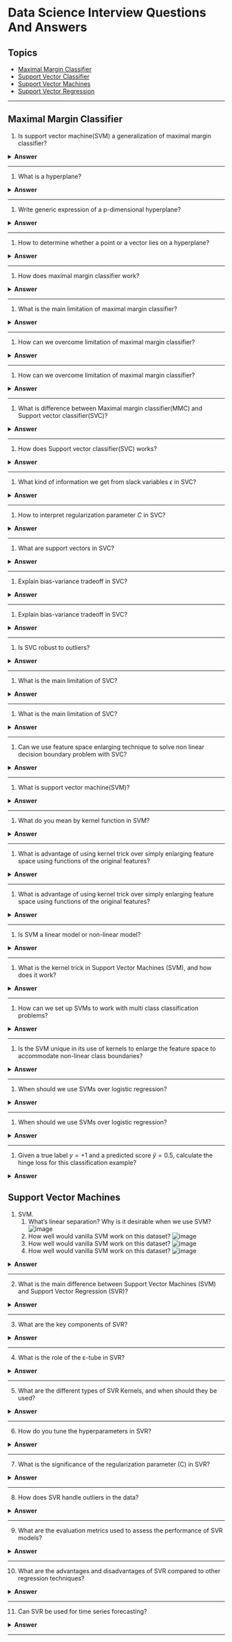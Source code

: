 # Data Science Interview Questions And Answers


Topics
---

- [Maximal Margin Classifier](#maximal-margin-classifier)
- [Support Vector Classifier](#support-vector-classifier)
- [Support Vector Machines](#support-vector-machines)
- [Support Vector Regression](#support-vector-regression)

---

## Maximal Margin Classifier

1. Is support vector machine(SVM) a generalization of maximal margin classifier?

<details><summary><b>Answer</b></summary>

True

</details>

---

1. What is a hyperplane?

<details><summary><b>Answer</b></summary>

In a p-dimensional space, a hyperplane is a flat affine subspace of dimension $p-1$. For example, in two dimensions, a hyperplane is a flat one-dimensional subspace i.e a line.

</details>

---

1. Write generic expression of a p-dimensional hyperplane?

<details><summary><b>Answer</b></summary>

$$\beta_0 + \beta_1X_1 + \beta_2X_2 + .... + \beta_pX_p  = 0$$

</details>

---

1. How to determine whether a point or a vector lies on a hyperplane?

<details><summary><b>Answer</b></summary>

We can put the given point in the hyperplane equation and check the sign. 

</details>

---

1. How does maximal margin classifier work?

<details><summary><b>Answer</b></summary>

Maximal margin classifier is a linear classifier that attempts to separate two classes by finding the hyperplane that maximizes the margin between the classes.

It works as follows:

Suppose we are working on a binary classification problem with $n$ training examples $\{(x_i, y_i)\}^n_{i=1}$ where
- $x_i \in \mathbb{R}^n$ is a $p$-dimensional feature vector
- $y_i \in \{-1, +1\}$ 

With the above setup, maximal margin classifier tries to find a hyperplane which can be represented as:
$$f(x) = w^Tx + b$$
where:
- $w \in \mathbb{R}^p$ is the weight vector (normal to the hyperplane)
- $b \in \mathbb{R}$ is the offset of the hyperplane from the origin

Decision boundary can be defined by:
$$f(x) = 0$$
$$ w^Tx + b  = 0$$

Now, we want to maximize the margin which is basically the distance between the decision boundary(hyperplane) and the closest points in the dataset(support vectors).  

Assume $x_i$ is a support vector, the distance(d) from the hyperplane can be expressed as

$$d = \frac{|w^Tx_i + b|}{||w||}$$

If we assume data is perfectly separable:

$$y_i(w^Tx_i + b) \ge 1$$

Using above two equations, margin can be derived as 

$$Margin = \frac{2}{||w||}$$

Note that here $2$ comes from the distance between the two support vectors(one from each class), each being at the distance of $\frac{1}{||w||}$ from the hyperplane.

So, maximal margin classifier tends to optimize the margin subject to the constraints that all points are classified correctly:
$$\min_{\mathbf{w}, b}\frac{1}{2}||w||^2$$
subject to:
$$y_i(w^Tx_i + b) \ge 1 \forall i$$

- Here we have used $||w||^2$ instead of $||w||$ to make the objective function convex and differential
- The constraints ensures that all points are on the correct side of the margin 

</details>

---


1. What is the main limitation of maximal margin classifier?

<details><summary><b>Answer</b></summary>

Maximal margin classifier has following limitations:

- It works well when the data is perfectly linearly separable, in case of non linearly separable cases it fails to find the optimal hyperplane.
- It is highly sensitive to outliers if they are close to decision boundary or wrong side of it.
- The maximal margin hyperplane is extremely sensitive to a change in a single observation suggests that it may have overfit the training data.

</details>

---

1. How can we overcome limitation of maximal margin classifier?

<details><summary><b>Answer</b></summary>

We can use soft margin i.e a hyperplane that almost separates the classes. It is also called as support vector classifier.

</details>

---

1. How can we overcome limitation of maximal margin classifier?

<details><summary><b>Answer</b></summary>

We can use soft margin i.e a hyperplane that almost separates the classes. It is also called as support vector classifier.

</details>

---

1. What is difference between Maximal margin classifier(MMC) and Support vector classifier(SVC)?

<details><summary><b>Answer</b></summary>

MMC seeks the largest possible margin so that every observation is on correct side of hyperplane as well as on the correct side of margin.  

But support vector machine, sometimes called as soft margin classifier allows some observations to be on incorrect side of the margin or even the incorrect side of hyperplane(The margin is soft because it can be violated by some training observations.)

</details>

---

1. How does Support vector classifier(SVC) works?

<details><summary><b>Answer</b></summary>

The support vector classifier classifies a test observations depending on which side of hyperplane it lies. The hyperplane is chosen to correctly separate most of the training observations into two classes, but may classify few observations.

It is the solution to the optimization problem:

$$\max_{\mathbf{\beta_0,..,\beta_p}, \epsilon_1,..,\epsilon_n, M} M$$
subjected to
$$\sum_{j=1}^p\beta_j^2 = 1$$
$$y_i(\beta_0 + \beta_1x_{i1} + \beta_2x_{i2} + ... + \beta_px_{ip}) \ge M(1-\epsilon_i)$$
$$\epsilon_i \ge 0, \sum_{i=1}^{n}\epsilon_i \le C$$

Where $C$ is a nonnegative tuning parameter. $M$ is the width of the margin and $\epsilon_1,....\epsilon_n$ are slack variables that allows individual observations on the wrong side of the margin or the hyperplane.

Once we have hyperplane after solving above set of equations, we classify a test observations $x^*$, by simply determining on which side of hyperplane it lies.
$$Sign(f(x^*) = \beta_0 + \beta_1x_1^{*}+...+\beta_Px_p^*)$$

</details>

---

1. What kind of information we get from slack variables $\epsilon$ in SVC?

<details><summary><b>Answer</b></summary>

The slack variable $\epsilon_i$ tells us where the $i$th observations is located, relative to the hyperplane and relative to the margin.

- If $\epsilon_i > 0$ : $i$th observation is on the wrong side of the margin
- If $\epsilon_i = 0$ : $i$th observation is on the correct side of the margin
- If $\epsilon_i > 1$ : $i$th observation is on the wrong side of the hyperplane

</details>

---

1. How to interpret regularization parameter $C$ in SVC?

<details><summary><b>Answer</b></summary>

We can think of $C$ as a budget for the amount that margin can be violated by $n$ observations. If $C=0$ then there is no budget for violations to the margin i.e maximal margin classifier. As the budget $C$ increases, the model becomes more tolerant of violations to the margin, and so the margin will widen. Conversely, as C decreases, we become less tolerant of violations to the margin and so the margin narrows.

</details>

---

1. What are support vectors in SVC?

<details><summary><b>Answer</b></summary>

Observations that lie directly on the margin or on the wrong side of the margin for their class, are known as support vectors. 

</details>

---

1. Explain bias-variance tradeoff in SVC?

<details><summary><b>Answer</b></summary>

The regularization parameter $C$ controls the bias-variance trade-off. 

- C is small : Low bias and high variance 
- C is large : High bias and low variance 

</details>

---

1. Explain bias-variance tradeoff in SVC?

<details><summary><b>Answer</b></summary>

The regularization parameter $C$ controls the bias-variance trade-off. 

- C is small : Low bias and high variance 
- C is large : High bias and low variance 

</details>

---

1. Is SVC robust to outliers?

<details><summary><b>Answer</b></summary>

Yeah mostly, since the decision boundary is influenced only by support vectors, outliers that are far from the hyperplane(on the correct side) have little or no impact on the decision boundary.

</details>

---

1. What is the main limitation of SVC?

<details><summary><b>Answer</b></summary>

It struggles with the cases having non-linear decision boundary.

</details>

---

1. What is the main limitation of SVC?

<details><summary><b>Answer</b></summary>

It struggles with the cases having non-linear decision boundary.

</details>

---

1. Can we use feature space enlarging technique to solve non linear decision boundary problem with SVC?

<details><summary><b>Answer</b></summary>

Yeah we can address the problem of non-linear boundaries between classes by enlarging the feature space using quadratic, cubic or even higher order polynomial functions of the predictors. But there is an issue because there are many possible ways to enlarge the feature space and we may end up with huge number of features.  Then computation would become unmanageable. 

</details>

---

1. What is support vector machine(SVM)?

<details><summary><b>Answer</b></summary>

The support vector machine(SVM) is an extension of the support vector classifier that results from the enlarging the feature in a certain way using kernels.
</details>

---

1. What do you mean by kernel function in SVM?

<details><summary><b>Answer</b></summary>

Kernel function quantifies the similarity of two observations.

- Linear kernel
$$K(x_i, x_{i'}) = \sum_{j-1}^p{x_{ij}{x_{i'j}}}$$
- Polynomial kernel
$$K(x_i, x_i') = (1 + \sum_{j=1}^p{x_{ij}{x_{i'j}}})^d$$
where, $d > 1$

- Radial kernel
$$K(x_i,x_{i'}) = exp(-\gamma\sum_{j=1}^{p}(x_{ij} - x_{i'j})^2)$$

where, $\gamma$ is positive constant.


</details>

---

1. What is advantage of using kernel trick over simply enlarging feature space using functions of the original features?

<details><summary><b>Answer</b></summary>

Kernel trick is more computationally effective technique. We only need to compute $K(x_i, x'{_{i}})$ for all $\binom{n}{2}$ distinct pairs of $i, i'$. This can be done without explicitly working in the enlarged feature space. This is important because in many applications of SVMs, the enlarged feature space is so large that computations are intractable.

</details>

---

1. What is advantage of using kernel trick over simply enlarging feature space using functions of the original features?

<details><summary><b>Answer</b></summary>

Kernel trick is more computationally effective technique. We only need to compute $K(x_i, x'{_{i}})$ for all $\binom{n}{2}$ distinct pairs of $i, i'$. This can be done without explicitly working in the enlarged feature space. This is important because in many applications of SVMs, the enlarged feature space is so large that computations are intractable.

</details>

---

1. Is SVM a linear model or non-linear model?

<details><summary><b>Answer</b></summary>

SVM can be linear or non-linear depending on the kernels we are using. When we are using linear kernel then the decision boundary will be linear, but if we using non-linear kernels like radial basis function(RBF) or sigmoid kernel.

</details>

---

1. What is the kernel trick in Support Vector Machines (SVM), and how does it work?

<details><summary><b>Answer</b></summary>

The kernel trick in Support Vector Machines (SVM) is a technique used to handle non-linearly separable data. It allows SVM to find a hyperplane that can separate data points in higher-dimensional space without explicitly computing their coordinates in that space.

Instead of transforming the data explicitly:

- The SVM algorithm computes the kernel function directly between pairs of data points.
- This computation effectively simulates the inner products in the higher-dimensional space.
- The optimization problem remains in the original space, but the decision boundary can capture complex, non-linear relationships.

</details>

---

1. How can we set up SVMs to work with multi class classification problems?

<details><summary><b>Answer</b></summary>

We can use following approaches to accomplish it:

*One-versus-one classification*

To classify data with SVMs when there are $( K > 2 )$ classes, the *one-versus-one* (or *all-pairs*) approach is used. This method involves constructing $\binom{K}{2}$ SVM classifiers, each trained to distinguish between a pair of classes. For example, one SVM might compare the $k$th class with the $k'$th class. To classify a new observation, each of these classifiers is used to predict the class, and the observation is assigned to the class that receives the most votes from the pairwise classifiers.

*One-Versus-All classification*

In the one-versus-all (or one-versus-rest) approach for classifying with SVMs when there are $K > 2$ classes, $K$ separate SVMs are trained. Each SVM is designed to distinguish one class from the rest. For each SVM, the class of interest is coded as $+1$, while the remaining classes are coded as $-1$. 

To classify a new observation $x^*$, we compute the decision function values for all $K$ SVMs. The observation is assigned to the class for which this decision function value is the highest, indicating the strongest confidence that the observation belongs to that class.

</details>

---


1. Is the SVM unique in its use of kernels to enlarge the feature space to accommodate non-linear class boundaries?

<details><summary><b>Answer</b></summary>

No, we could use it for other classification methods as well like with logistic regression. For historical reasons, the use of non-linear kernel is attached with SVMs.

</details>

---


1. When should we use SVMs over logistic regression?

<details><summary><b>Answer</b></summary>

When the classes are well separated, SVMs tend to behave better than logistic regression; in more overlapping regimes, logistic regression is often preferred.

</details>

---

1. When should we use SVMs over logistic regression?

<details><summary><b>Answer</b></summary>

When the classes are well separated, SVMs tend to behave better than logistic regression; in more overlapping regimes, logistic regression is often preferred.

</details>

---

1. Given a true label $y = +1$ and a predicted score $\hat{y} = 0.5$, calculate the hinge loss for this classification example?

<details><summary><b>Answer</b></summary>

To calculate the hinge loss for the given true label and predicted score, use the hinge loss formula:

$$L(X, y, \beta) = \sum_{i=1}^{n}max[0, 1 - y_i(\beta_0 + \beta_1x_{i1} + ... + \beta_{p}x_{ip})]$$

On putting the given values:

$$Loss = max[0, 1 - 0.5] = 0.5$$

</details>



## Support Vector Machines

1. SVM.
    1. What’s linear separation? Why is it desirable when we use SVM?
    ![image](img/svm1.png)
    1. How well would vanilla SVM work on this dataset?
    ![image](img/svm2.png)
    1. How well would vanilla SVM work on this dataset?
    ![image](img/svm3.png)
    1. How well would vanilla SVM work on this dataset?
    ![image](img/svm4.png)

<details><summary><b>Answer</b></summary>



</details>

---

2. What is the main difference between Support Vector Machines (SVM) and Support Vector Regression (SVR)?

<details><summary><b>Answer</b></summary>



</details>

---

3. What are the key components of SVR?

<details><summary><b>Answer</b></summary>



</details>

---

4. What is the role of the ε-tube in SVR?

<details><summary><b>Answer</b></summary>



</details>

---

5. What are the different types of SVR Kernels, and when should they be used?

<details><summary><b>Answer</b></summary>



</details>

---

6. How do you tune the hyperparameters in SVR?

<details><summary><b>Answer</b></summary>



</details>

---

7. What is the significance of the regularization parameter (C) in SVR?

<details><summary><b>Answer</b></summary>



</details>

---

8. How does SVR handle outliers in the data?

<details><summary><b>Answer</b></summary>



</details>

---

9. What are the evaluation metrics used to assess the performance of SVR models?

<details><summary><b>Answer</b></summary>



</details>

---

10. What are the advantages and disadvantages of SVR compared to other regression techniques?

<details><summary><b>Answer</b></summary>



</details>

---

11. Can SVR be used for time series forecasting?


<details><summary><b>Answer</b></summary>



</details>

---


